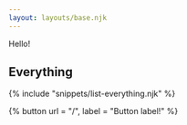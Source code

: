 ```yaml
---
layout: layouts/base.njk
---
```

Hello!

## Everything
{% include "snippets/list-everything.njk" %}

{% button url = "/", label = "Button label!" %}